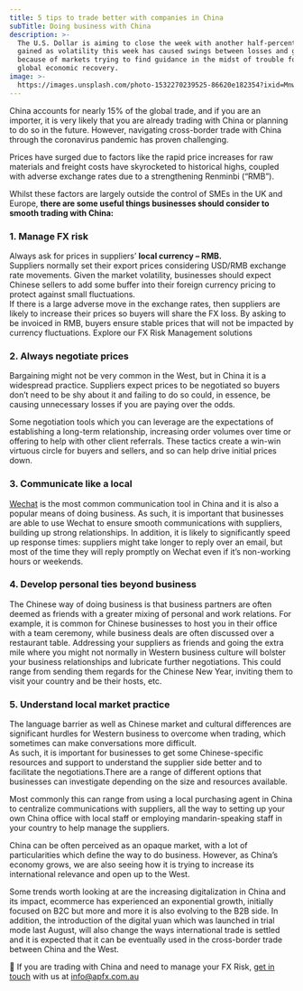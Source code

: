 ```yaml
---
title: 5 tips to trade better with companies in China
subTitle: Doing business with China
description: >-
  The U.S. Dollar is aiming to close the week with another half-percent barely
  gained as volatility this week has caused swings between losses and gains
  because of markets trying to find guidance in the midst of trouble for the
  global economic recovery.
image: >-
  https://images.unsplash.com/photo-1532270239525-86620e182354?ixid=MnwxMjA3fDB8MHxwaG90by1wYWdlfHx8fGVufDB8fHx8&ixlib=rb-1.2.1&auto=format&fit=crop&w=3302&q=80
---
```

China accounts for nearly 15% of the global trade, and if you are an importer, it is very likely that you are already trading with China or planning to do so in the future. However, navigating cross-border trade with China through the coronavirus pandemic has proven challenging.

Prices have surged due to factors like the rapid price increases for raw materials and freight costs have skyrocketed to historical highs, coupled with adverse exchange rates due to a strengthening Renminbi (“RMB”).

Whilst these factors are largely outside the control of SMEs in the UK and Europe, **there are some useful things businesses should consider to smooth trading with China:**

### **1. Manage FX risk**

Always ask for prices in suppliers’ **local currency – RMB.**  
Suppliers normally set their export prices considering USD/RMB exchange rate movements. Given the market volatility, businesses should expect Chinese sellers to add some buffer into their foreign currency pricing to protect against small fluctuations.  
If there is a large adverse move in the exchange rates, then suppliers are likely to increase their prices so buyers will share the FX loss. By asking to be invoiced in RMB, buyers ensure stable prices that will not be impacted by currency fluctuations. Explore our FX Risk Management solutions

### **2. Always negotiate prices**

Bargaining might not be very common in the West, but in China it is a widespread practice. Suppliers expect prices to be negotiated so buyers don’t need to be shy about it and failing to do so could, in essence, be causing unnecessary losses if you are paying over the odds.

Some negotiation tools which you can leverage are the expectations of establishing a long-term relationship, increasing order volumes over time or offering to help with other client referrals. These tactics create a win-win virtuous circle for buyers and sellers, and so can help drive initial prices down.

### **3. Communicate like a local**

[Wechat](https://www.wechat.com/) is the most common communication tool in China and it is also a popular means of doing business. As such, it is important that businesses are able to use Wechat to ensure smooth communications with suppliers, building up strong relationships. In addition, it is likely to significantly speed up response times: suppliers might take longer to reply over an email, but most of the time they will reply promptly on Wechat even if it’s non-working hours or weekends.

### **4. Develop personal ties beyond business**

The Chinese way of doing business is that business partners are often deemed as friends with a greater mixing of personal and work relations. For example, it is common for Chinese businesses to host you in their office with a team ceremony, while business deals are often discussed over a restaurant table. Addressing your suppliers as friends and going the extra mile where you might not normally in Western business culture will bolster your business relationships and lubricate further negotiations. This could range from sending them regards for the Chinese New Year, inviting them to visit your country and be their hosts, etc.

### **5. Understand local market practice**

The language barrier as well as Chinese market and cultural differences are significant hurdles for Western business to overcome when trading, which sometimes can make conversations more difficult.  
As such, it is important for businesses to get some Chinese-specific resources and support to understand the supplier side better and to facilitate the negotiations.There are a range of different options that businesses can investigate depending on the size and resources available.

Most commonly this can range from using a local purchasing agent in China to centralize communications with suppliers, all the way to setting up your own China office with local staff or employing mandarin-speaking staff in your country to help manage the suppliers.

China can be often perceived as an opaque market, with a lot of particularities which define the way to do business. However, as China’s economy grows, we are also seeing how it is trying to increase its international relevance and open up to the West.

Some trends worth looking at are the increasing digitalization in China and its impact, ecommerce has experienced an exponential growth, initially focused on B2C but more and more it is also evolving to the B2B side. In addition, the introduction of the digital yuan which was launched in trial mode last August, will also change the ways international trade is settled and it is expected that it can be eventually used in the cross-border trade between China and the West.

📩 If you are trading with China and need to manage your FX Risk, [get in touch](https://ebury.com/contact/) with us at info@apfx.com.au

